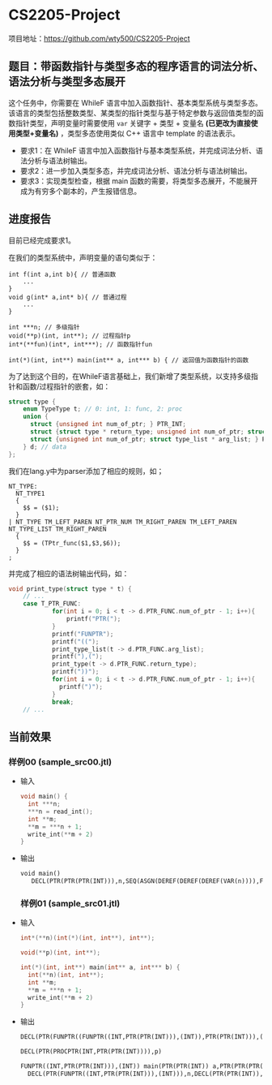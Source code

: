 # CS2205-Project

项目地址：https://github.com/wty500/CS2205-Project

## 题目：带函数指针与类型多态的程序语言的词法分析、语法分析与类型多态展开

这个任务中，你需要在 WhileF 语言中加入函数指针、基本类型系统与类型多态。该语言的类型包括整数类型、某类型的指针类型与基于特定参数与返回值类型的函数指针类型，声明变量时需要使用 `var` 关键字 + 类型 + 变量名 **(已更改为直接使用类型+变量名)** ，类型多态使用类似 C++ 语言中 template 的语法表示。
- 要求1：在 WhileF 语言中加入函数指针与基本类型系统，并完成词法分析、语法分析与语法树输出。
- 要求2：进一步加入类型多态，并完成词法分析、语法分析与语法树输出。
- 要求3：实现类型检查，根据 main 函数的需要，将类型多态展开，不能展开成为有穷多个副本的，产生报错信息。

## 进度报告

目前已经完成要求1。

在我们的类型系统中，声明变量的语句类似于：

```
int f(int a,int b){ // 普通函数
	...
}
void g(int* a,int* b){ // 普通过程
	...
}

int ***n; // 多级指针
void(**p)(int, int**); // 过程指针p
int*(**fun)(int*, int***); // 函数指针fun

int(*)(int, int**) main(int** a, int*** b) { // 返回值为函数指针的函数
```



为了达到这个目的，在WhileF语言基础上，我们新增了类型系统，以支持多级指针和函数/过程指针的嵌套，如：

```c
struct type {
    enum TypeType t; // 0: int, 1: func, 2: proc
    union {
      struct {unsigned int num_of_ptr; } PTR_INT;
      struct {struct type * return_type; unsigned int num_of_ptr; struct type_list * arg_list; } PTR_FUNC;
      struct {unsigned int num_of_ptr; struct type_list * arg_list; } PTR_PROC;
    } d; // data
};
```

我们在lang.y中为parser添加了相应的规则，如；

```
NT_TYPE:
  NT_TYPE1
  {
    $$ = ($1);
  }
| NT_TYPE TM_LEFT_PAREN NT_PTR_NUM TM_RIGHT_PAREN TM_LEFT_PAREN NT_TYPE_LIST TM_RIGHT_PAREN
  {
    $$ = (TPtr_func($1,$3,$6));
  }
;
```

并完成了相应的语法树输出代码，如：

```C
void print_type(struct type * t) {
    // ...
    case T_PTR_FUNC:
            for(int i = 0; i < t -> d.PTR_FUNC.num_of_ptr - 1; i++){
                printf("PTR(");
            }
            printf("FUNPTR");
            printf("((");
            print_type_list(t -> d.PTR_FUNC.arg_list);
            printf("),(");
            print_type(t -> d.PTR_FUNC.return_type);
            printf("))");
            for(int i = 0; i < t -> d.PTR_FUNC.num_of_ptr - 1; i++){
              printf(")");
            }
            break;
    // ...
```

## 当前效果

### 样例00 (sample_src00.jtl)

- 输入

    ```C
    void main() {
      int ***n;
      ***n = read_int();
      int **m;
      **m = ***n + 1;
      write_int(**m + 2)
    }
    ```

- 输出

    ```lisp
    void main()
       DECL(PTR(PTR(PTR(INT))),n,SEQ(ASGN(DEREF(DEREF(DEREF(VAR(n)))),FUNC(read_int)),DECL(PTR(PTR(INT)),m,SEQ(ASGN(DEREF(DEREF(VAR(m))),PLUS(DEREF(DEREF(DEREF(VAR(n)))),CONST(1))),PROC(write_int,PLUS(DEREF(DEREF(VAR(m))),CONST(2)))))))
    ```

  

  ### 样例01 (sample_src01.jtl)

- 输入

  ```c
  int*(**n)(int(*)(int, int**), int**);
  
  void(**p)(int, int**);
  
  int(*)(int, int**) main(int** a, int*** b) {
    int(**n)(int, int**);
    int **m;
    **m = ***n + 1;
    write_int(**m + 2)
  }
  
  ```

- 输出

  ```lisp
  DECL(PTR(FUNPTR((FUNPTR((INT,PTR(PTR(INT))),(INT)),PTR(PTR(INT))),(PTR(INT)))),n)
  
  DECL(PTR(PROCPTR(INT,PTR(PTR(INT)))),p)
  
  FUNPTR((INT,PTR(PTR(INT))),(INT)) main(PTR(PTR(INT)) a,PTR(PTR(PTR(INT))) b)
    DECL(PTR(FUNPTR((INT,PTR(PTR(INT))),(INT))),n,DECL(PTR(PTR(INT)),m,SEQ(ASGN(DEREF(DEREF(VAR(m))),PLUS(DEREF(DEREF(DEREF(VAR(n)))),CONST(1))),PROC(write_int,PLUS(DEREF(DEREF(VAR(m))),CONST(2))))))
  ```

  